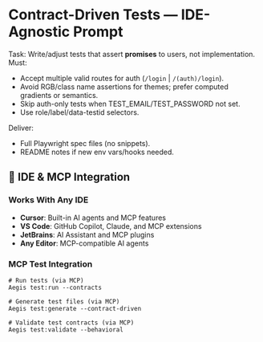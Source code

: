 <!--
@aegisBlueprint: planning-optimization
@version: 2.5.0
@mode: lean
@intent: IDE-agnostic contract-driven test generation prompt
@context: Works with Cursor, VS Code, and any MCP-compatible AI agent
-->

# Contract-Driven Tests — IDE-Agnostic Prompt

Task: Write/adjust tests that assert **promises** to users, not implementation. Must:

- Accept multiple valid routes for auth (`/login` | `/(auth)/login`).
- Avoid RGB/class name assertions for themes; prefer computed gradients or semantics.
- Skip auth-only tests when TEST_EMAIL/TEST_PASSWORD not set.
- Use role/label/data-testid selectors.

Deliver:

- Full Playwright spec files (no snippets).
- README notes if new env vars/hooks needed.

## 🎯 **IDE & MCP Integration**

### **Works With Any IDE**

- **Cursor**: Built-in AI agents and MCP features
- **VS Code**: GitHub Copilot, Claude, and MCP extensions
- **JetBrains**: AI Assistant and MCP plugins
- **Any Editor**: MCP-compatible AI agents

### **MCP Test Integration**

```
# Run tests (via MCP)
Aegis test:run --contracts

# Generate test files (via MCP)
Aegis test:generate --contract-driven

# Validate test contracts (via MCP)
Aegis test:validate --behavioral
```

